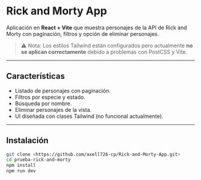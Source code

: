 # Rick and Morty App

Aplicación en **React + Vite** que muestra personajes de la API de Rick and Morty con paginación, filtros y opción de eliminar personajes.

> ⚠️ Nota: Los estilos Tailwind están configurados pero actualmente **no se aplican correctamente** debido a problemas con PostCSS y Vite.

---

## Características

- Listado de personajes con paginación.
- Filtros por especie y estado.
- Búsqueda por nombre.
- Eliminar personajes de la vista.
- UI diseñada con clases Tailwind (no funcional actualmente).

---

## Instalación

```bash
git clone <https://github.com/axell726-cp/Rick-and-Morty-App.git>
cd prueba-rick-and-morty
npm install
npm run dev
